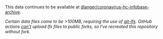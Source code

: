 This data continues to be available at [dlanger/coronavirus-hc-infobase-archive](https://github.com/dlanger/coronavirus-hc-infobase-archive).

_Certain data files came to be >100MB, requiring the use of [git-lfs](https://git-lfs.github.com/). GitHub actions [can't](https://github.com/dlanger/coronavirus-hc-infobase-archive-OLD/runs/728622615?check_suite_focus=true) upload lfs files to public forks, so I've recreated this repository without fork._
